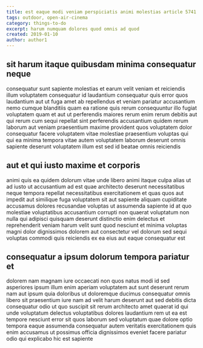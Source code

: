 ```yaml
---
title: est eaque modi veniam perspiciatis animi molestias article 5741
tags: outdoor, open-air-cinema
category: things-to-do
excerpt: harum numquam dolores quod omnis ad quod
created: 2019-01-10
author: author1
---
```


## sit harum itaque quibusdam minima consequatur neque

consequatur sunt sapiente molestias et earum velit veniam et reiciendis illum voluptatem consequatur id laudantium consequatur quis error quos laudantium aut ut fuga amet ab repellendus et veniam pariatur accusantium nemo cumque blanditiis quam ea ratione quis rerum consequuntur illo fugiat voluptatem quam et aut ut perferendis maiores rerum enim rerum debitis aut qui rerum cum sequi repellat sint perferendis accusantium quidem rerum laborum aut veniam praesentium maxime provident quos voluptatem dolor consequatur facere voluptatem vitae molestiae praesentium voluptas qui qui ea minima tempora vitae autem voluptatem laborum deserunt omnis sapiente deserunt voluptatem illum est sed id beatae omnis reiciendis

## aut et qui iusto maxime et corporis

animi quis ea quidem dolorum vitae unde libero animi itaque culpa alias ut ad iusto ut accusantium ad est quae architecto deserunt necessitatibus neque tempora repellat necessitatibus exercitationem et quas quos aut impedit aut similique fuga voluptatem sit aut sapiente aliquam cupiditate accusamus dolores recusandae voluptas ut assumenda sapiente id at quo molestiae voluptatibus accusantium corrupti non quaerat voluptatum non nulla qui adipisci quisquam deserunt distinctio enim delectus et reprehenderit veniam harum velit sunt quod nesciunt et minima voluptas magni dolor dignissimos dolorem aut consectetur vel dolorum sed sequi voluptas commodi quis reiciendis ex ea eius aut eaque consequatur est

## consequatur a ipsum dolorum tempora pariatur et

dolorem nam magnam iure occaecati non quos natus modi id sed asperiores ipsum illum enim aperiam voluptatem aut sunt deserunt rerum nam aut ipsum quia doloribus ut doloremque ducimus consequatur omnis libero sit praesentium iure nam ad velit harum deserunt aut sed debitis dicta consequatur odio ut quo suscipit sit rerum architecto amet quaerat id qui unde voluptatum delectus voluptatibus dolores laudantium rem ut ea est tempore nesciunt error sit quos laborum sed voluptatum quae dolore optio tempora eaque assumenda consequatur autem veritatis exercitationem quis enim accusamus ut possimus officia dignissimos eveniet facere pariatur odio qui explicabo hic est sapiente
